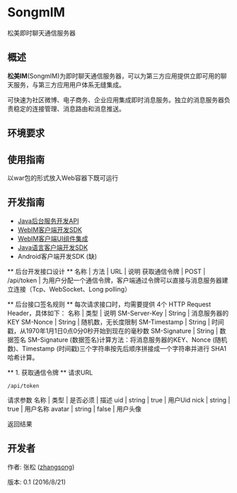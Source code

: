 # SongmIM
松美即时聊天通信服务器

## 概述

**松美IM**(SongmIM)为即时聊天通信服务器，可以为第三方应用提供立即可用的聊天服务，与第三方应用用户体系无缝集成。

可快速为社区微博、电子商务、企业应用集成即时消息服务。独立的消息服务器负责稳定的连接管理、消息路由和消息推送。

## 环境要求



## 使用指南

以war包的形式放入Web容器下既可运行

## 开发指南

+ [Java后台服务开发API](https://github.com/songzigw/songm.im.backstage.java)
+ [WebIM客户端开发SDK](https://github.com/songzigw/songm.webim)
+ [WebIM客户端UI组件集成](https://github.com/songzigw/songm.webim.ui)
+ [Java语言客户端开发SDK](https://github.com/songzigw/songm.im.java)
+ Android客户端开发SDK (缺)

** 后台开发接口设计 **
名称 | 方法 | URL | 说明
获取通信令牌 | POST | /api/token | 为用户分配一个通信令牌，客户端通过令牌可以直接与消息服务器建立连接（Tcp、WebSocket、Long polling）

** 后台接口签名规则 **
每次请求接口时，均需要提供 4个 HTTP Request Header，具体如下：
名称  | 类型 | 说明
SM-Server-Key  |  String | 消息服务器的KEY
SM-Nonce | String | 随机数，无长度限制
SM-Timestamp  |  String | 时间戳，从1970年1月1日0点0分0秒开始到现在的毫秒数
SM-Signature  |  String | 数据签名
SM-Signature (数据签名)计算方法：将消息服务器的KEY、Nonce (随机数)、Timestamp (时间戳)三个字符串按先后顺序拼接成一个字符串并进行 SHA1 哈希计算。

** 1. 获取通信令牌 **
请求URL
```
/api/token
```

请求参数
名称 | 类型 | 是否必须 | 描述
uid | string | true | 用户Uid
nick | string | true | 用户名称
avatar | string | false | 用户头像

返回结果


## 开发者

作者: 张松 ([zhangsong](mailto:songzigw@163.com)) 

版本: 0.1 (2016/8/21)

